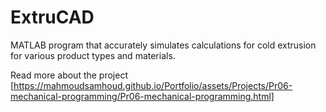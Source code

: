 # ExtruCAD
 MATLAB program that accurately simulates calculations for cold extrusion for various product types and materials.

Read more about the project [https://mahmoudsamhoud.github.io/Portfolio/assets/Projects/Pr06-mechanical-programming/Pr06-mechanical-programming.html]
